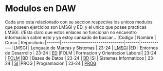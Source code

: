 # Modulos en DAW
Cada uno esta relacionado con su seccion respectiva los unicos modulos que poseen ejercicios son LMSGI y ED, y el unico que posee practicas LMSGI. //Esta claro que estos enlaces no funcionan no encuentro informacion sobre esto y ya estoy cansado de buscar...
|Codigo | Nombre                         | Curso | Repositorio
|-------|--------------------------------|-------|------------
|LMSGI  | Lenguaje de Marcas y Sistemas  | 23-24 | [LMSGI](https://github.com/Pablocifp/LMSGI)
|ED     | Entornos de Desarrollo         | 23-24 | [ED](ED)
|FOLM   | Formacion y Orientacion Laboral| 23-24 | [FOLM](FOLM)
|BD     | Bases de Datos                 | 23-24 | [BD](BD)
|SI     | Sistemas Informaticos          | 23-24 | [SI](SI)
|PROG   | Programacion                   | 23-24 | [PROG](PROG)
